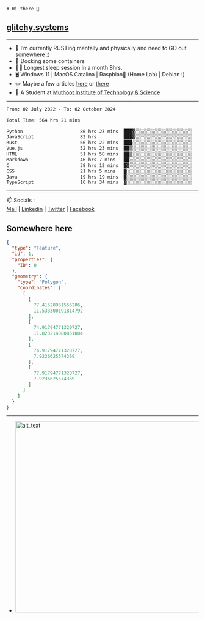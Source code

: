 ```
# Hi there 👋
```
## [glitchy.systems](https://glitchy.systems)
---

- 🌱 I’m currently RUSTing mentally and physically and need to GO out somewhere :)
- 🐋 Docking some containers
- 😶‍🌫️ Longest sleep session in a month 8hrs.
- 🖥️ Windows 11 | MacOS Catalina | Raspbian🥧 (Home Lab) | Debian :)
- ✏️ Maybe a few articles [here](https://medium.com/@advaithnarayanan8) or [there](https://medium.com/@advaithnarayanan8)
- 📑 A Student at [Muthoot Institute of Technology & Science](https://mgmits.ac.in/)



---

<!--START_SECTION:waka-->

```txt
From: 02 July 2022 - To: 02 October 2024

Total Time: 564 hrs 21 mins

Python                     86 hrs 23 mins  ███▓░░░░░░░░░░░░░░░░░░░░░   15.31 %
JavaScript                 82 hrs          ███▓░░░░░░░░░░░░░░░░░░░░░   14.53 %
Rust                       66 hrs 22 mins  ███░░░░░░░░░░░░░░░░░░░░░░   11.76 %
Vue.js                     52 hrs 23 mins  ██▒░░░░░░░░░░░░░░░░░░░░░░   09.28 %
HTML                       51 hrs 58 mins  ██▒░░░░░░░░░░░░░░░░░░░░░░   09.21 %
Markdown                   46 hrs 7 mins   ██░░░░░░░░░░░░░░░░░░░░░░░   08.17 %
C                          38 hrs 12 mins  █▓░░░░░░░░░░░░░░░░░░░░░░░   06.77 %
CSS                        21 hrs 5 mins   █░░░░░░░░░░░░░░░░░░░░░░░░   03.74 %
Java                       19 hrs 19 mins  █░░░░░░░░░░░░░░░░░░░░░░░░   03.42 %
TypeScript                 16 hrs 34 mins  ▓░░░░░░░░░░░░░░░░░░░░░░░░   02.94 %
```

<!--END_SECTION:waka-->

---

📫 Socials :<br>
[Mail](mailto:advaith@glitchy.systems) | [Linkedin](https://www.linkedin.com/in/advaith-narayanan-a72152214/) | [Twitter](https://twitter.com/advaithnarayan) | [Facebook](https://screenmessage.com/qinq)

## Somewhere here

```geojson
{
  "type": "Feature",
  "id": 1,
  "properties": {
    "ID": 0
  },
  "geometry": {
    "type": "Polygon",
    "coordinates": [
      [
        [
          77.41528961556286,
          11.533300191814792
        ],
        [
          74.91794771320727,
          11.823214080851884
        ],
        [
          74.91794771320727,
          7.9236625574369
        ],
        [
          77.91794771320727,
          7.9236625574369
        ]
      ]
    ]
  }
}
```


--- 
- [<img alt="alt_text" width="500px" src="https://valid.x86.fr/cache/banner/xv24bv-6.png" />](https://valid.x86.fr/xv24bv)


